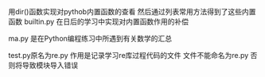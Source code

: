 用dir()函数实现对pythob内置函数的查看
然后通过列表常用方法得到了这些内置函数
builtin.py
在日后的学习中实现对内置函数作用的补偿

ma.py
是在Python编程练习中所遇到有关数学的汇总

test.py原名为re.py
作用是记录学习re库过程代码的文件
文件不能命名为re.py 否则将导致模块导入错误

